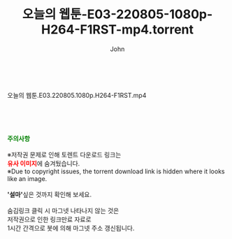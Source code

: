 ﻿---
layout: post
title:  "오늘의 웹툰-E03-220805-1080p-H264-F1RST-mp4.torrent"
author: John
categories: [ 드라마 ]
tags: [  ]
image:  
description: "오늘의 웹툰-E03-220805-1080p-H264-F1RST-mp4 torrent 정보 공유"
toc: true
toc_sticky: true
---

<br>
<div class="view-img">
<a class="view_image" href="http://torrentmobile60.com/bbs/view_image.php?fn=%2Fdata%2Ffile%2Fdrama%2F1742003963_lIT6EAUg_c6d2eaf378f60e4267f37ccf61b053dc1f2dd552.jpg" target="_blank"><img alt="" class="img-tag" content="http://torrentmobile60.com/data/file/drama/1742003963_lIT6EAUg_c6d2eaf378f60e4267f37ccf61b053dc1f2dd552.jpg" itemprop="image" src="http://torrentmobile60.com/data/file/drama/thumb-1742003963_lIT6EAUg_c6d2eaf378f60e4267f37ccf61b053dc1f2dd552_835x2212.jpg"/></a></div><div class="view-content" itemprop="description">
<p>오늘의 웹툰.E03.220805.1080p.H264-F1RST.mp4<br/></p> </div>
    
<br><br><br>
<p data-ke-size="size16"><b><span style="color: green;">주의사항</span></b><br /><br />※저작권 문제로 인해 토렌트 다운로드 링크는<br /><b><span style="color: red;">유사 이미지</span></b>에 숨겨뒀습니다.<br />※Due to copyright issues, the torrent download link is hidden where it looks like an image.<br /><br /><b>'설마'</b>싶은 것까지 확인해 보세요.<br /><br />숨김링크 클릭 시 마그넷 나타나지 않는 것은<br />저작권으로 인한 링크만료 자료로<br />1시간 간격으로 봇에 의해 마그넷 주소 갱신됩니다.</p>
